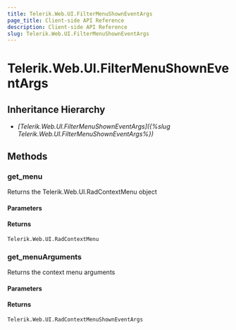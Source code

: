 ```yaml
---
title: Telerik.Web.UI.FilterMenuShownEventArgs
page_title: Client-side API Reference
description: Client-side API Reference
slug: Telerik.Web.UI.FilterMenuShownEventArgs
---
```


# Telerik.Web.UI.FilterMenuShownEventArgs

## Inheritance Hierarchy

* *[Telerik.Web.UI.FilterMenuShownEventArgs]({%slug Telerik.Web.UI.FilterMenuShownEventArgs%})*

## Methods

###  get_menu
Returns the Telerik.Web.UI.RadContextMenu object  
#### Parameters
#### Returns
`Telerik.Web.UI.RadContextMenu` 


###  get_menuArguments
Returns the context menu arguments
#### Parameters
#### Returns
`Telerik.Web.UI.RadContextMenuShownEventArgs` 